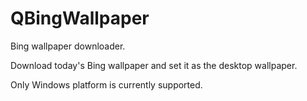 # QBingWallpaper

Bing wallpaper downloader.

Download today's Bing wallpaper and set it as the desktop wallpaper.

Only Windows platform is currently supported.
